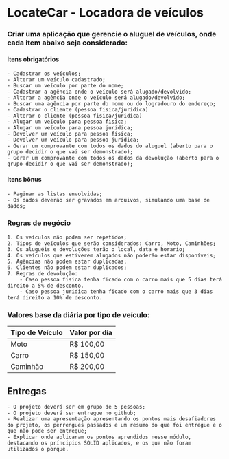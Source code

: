 # LocateCar - Locadora de veículos

### Criar uma aplicação que gerencie o aluguel de veículos, onde cada item abaixo seja considerado:

#### Itens obrigatórios

    - Cadastrar os veículos;
    - Alterar um veículo cadastrado;
    - Buscar um veículo por parte do nome;
    - Cadastrar a agência onde o veículo será alugado/devolvido;
    - Alterar a agência onde o veículo será alugado/devolvido;
    - Buscar uma agência por parte do nome ou do logradouro do endereço;
    - Cadastrar o cliente (pessoa fisica/juridica)
    - Alterar o cliente (pessoa fisica/juridica)
    - Alugar um veículo para pessoa fisica;
    - Alugar um veículo para pessoa juridica;
    - Devolver um veículo para pessoa fisica;
    - Devolver um veículo para pessoa juridica;
    - Gerar um comprovante com todos os dados do aluguel (aberto para o grupo decidir o que vai ser demonstrado);
    - Gerar um comprovante com todos os dados da devolução (aberto para o grupo decidir o que vai ser demonstrado);

#### Itens bônus

    - Paginar as listas envolvidas;
    - Os dados deverão ser gravados em arquivos, simulando uma base de dados;

### Regras de negócio

    1. Os veículos não podem ser repetidos;
    2. Tipos de veículos que serão considerados: Carro, Moto, Caminhões;
    3. Os aluguéis e devoluções terão o local, data e horario;
    4. Os veículos que estiverem alugados não poderão estar disponíveis;
    5. Agências não podem estar duplicadas;
    6. Clientes não podem estar duplicados;
    7. Regras de devolução:
        - Caso pessoa fisica tenha ficado com o carro mais que 5 dias terá direito a 5% de desconto.
        - Caso pessoa juridica tenha ficado com o carro mais que 3 dias terá direito a 10% de desconto.

### Valores base da diária por tipo de veículo:
| Tipo de Veículo  | Valor por dia |
| ---------------- | ------------- |
| Moto             | R$ 100,00     |
| Carro            | R$ 150,00     |
| Caminhão         | R$ 200,00     |

 	
## Entregas
    - O projeto deverá ser em grupo de 5 pessoas;
    - O projeto deverá ser entregue no github;
    - Realizar uma apresentação apresentando os pontos mais desafiadores do projeto, os perrengues passados e um resumo do que foi entregue e o que não pode ser entregue;
    - Explicar onde aplicaram os pontos aprendidos nesse módulo, destacando os príncipios SOLID aplicados, e os que não foram utilizados o porquê.
